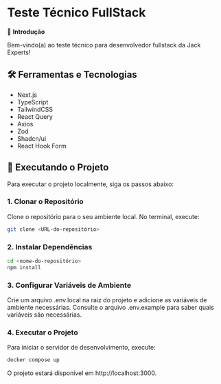 # Teste Técnico FullStack

👋 **Introdução**

Bem-vindo(a) ao teste técnico para desenvolvedor fullstack da Jack Experts!

## 🛠️ Ferramentas e Tecnologias

- Next.js
- TypeScript
- TailwindCSS
- React Query
- Axios
- Zod
- Shadcn/ui
- React Hook Form

## 🚀 Executando o Projeto

Para executar o projeto localmente, siga os passos abaixo:

### 1. Clonar o Repositório

Clone o repositório para o seu ambiente local. No terminal, execute:

```bash
git clone <URL-do-repositório>
```

### 2. Instalar Dependências

```bash
cd <nome-do-repositório>
npm install
```

### 3. Configurar Variáveis de Ambiente

Crie um arquivo .env.local na raiz do projeto e adicione as variáveis de ambiente necessárias. Consulte o arquivo .env.example para saber quais variáveis são necessárias.

### 4. Executar o Projeto
Para iniciar o servidor de desenvolvimento, execute:

```bash
docker compose up
```

O projeto estará disponível em http://localhost:3000.
